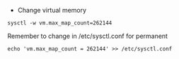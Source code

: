 - Change virtual memory
```
sysctl -w vm.max_map_count=262144
```

Remember to change in /etc/sysctl.conf for permanent
```
echo 'vm.max_map_count = 262144' >> /etc/sysctl.conf
```
